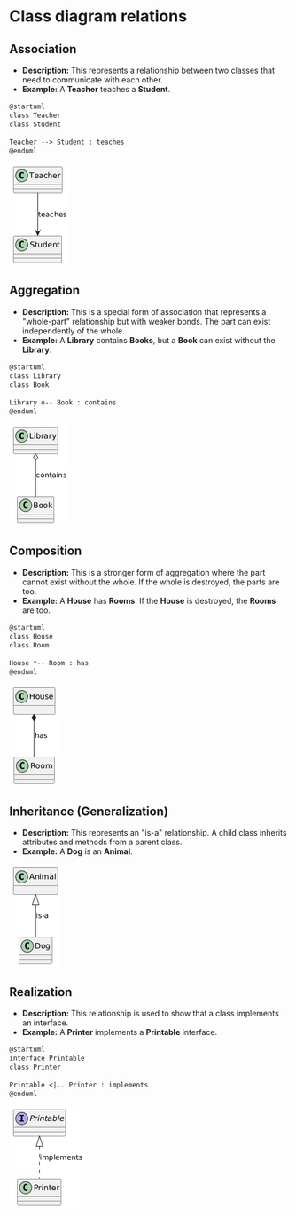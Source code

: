 # Class diagram relations

## Association

- **Description:** This represents a relationship between two classes that need to communicate with each other.
- **Example:** A **Teacher** teaches a **Student**.

```plantuml
@startuml
class Teacher
class Student

Teacher --> Student : teaches
@enduml
```

![](./relation/association.png)

## Aggregation

- **Description:** This is a special form of association that represents a "whole-part" relationship but with weaker bonds. The part can exist independently of the whole.
- **Example:** A **Library** contains **Books**, but a **Book** can exist without the **Library**.

```plantuml
@startuml
class Library
class Book

Library o-- Book : contains
@enduml
```

![](./relation/aggregation.png)

## Composition

- **Description:** This is a stronger form of aggregation where the part cannot exist without the whole. If the whole is destroyed, the parts are too.
- **Example:** A **House** has **Rooms**. If the **House** is destroyed, the **Rooms** are too.

```plantuml
@startuml
class House
class Room

House *-- Room : has
@enduml
```

![](./relation/composition.png)

## Inheritance (Generalization)

- **Description:** This represents an "is-a" relationship. A child class inherits attributes and methods from a parent class.
- **Example:** A **Dog** is an **Animal**.

![](./relation/generalization.png)

## Realization

- **Description:** This relationship is used to show that a class implements an interface.
- **Example:** A **Printer** implements a **Printable** interface.

```plantuml
@startuml
interface Printable
class Printer

Printable <|.. Printer : implements
@enduml
```

![](./relation/realization.png)